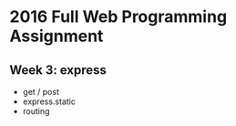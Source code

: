 # 2016 Full Web Programming Assignment

## Week 3: express
- get / post
- express.static
- routing

